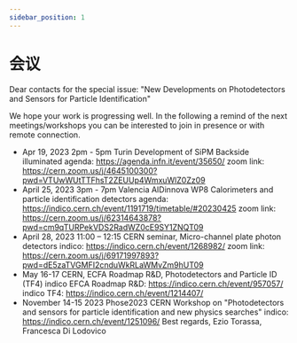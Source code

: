 ```yaml
---
sidebar_position: 1
---
```


# 会议

Dear contacts for the special issue: "New Developments on Photodetectors and Sensors for Particle Identification"

We hope your work is progressing well.
In the following a remind of the next meetings/workshops you can be interested to join in presence or with remote connection.
- Apr 19, 2023   2pm - 5pm   Turin    Development of SiPM Backside illuminated
   agenda:  https://agenda.infn.it/event/35650/
   zoom link: https://cern.zoom.us/j/4645100300?pwd=VTUwWUtTTFhsT2ZEUUp4WmxuWlZ0Zz09
- April 25, 2023  3pm - 7pm  Valencia  AIDinnova WP8 Calorimeters and particle identification detectors
   agenda:  https://indico.cern.ch/event/1191719/timetable/#20230425
   zoom link:  https://cern.zoom.us/j/62314643878?pwd=cm9qTURPekVDS2RadWZ0cE9SY1ZNQT09
- April 28, 2023 11:00 – 12:15  CERN seminar,  Micro-channel plate photon detectors
   indico:  https://indico.cern.ch/event/1268982/
   zoom link: https://cern.zoom.us/j/69171997893?pwd=dE5zaTVGMFI2cnduWkRLaWMvZm9hUT09
- May 16-17   CERN,  ECFA Roadmap R&D, Photodetectors and Particle ID (TF4)
   indico EFCA Roadmap R&D: https://indico.cern.ch/event/957057/
   indico TF4: https://indico.cern.ch/event/1214407/
-  November 14-15  2023  Phose2023  CERN Workshop on "Photodetectors and sensors for particle identification and new physics searches"
   indico: https://indico.cern.ch/event/1251096/ Best regards,
Ezio Torassa,  Francesca Di Lodovico
